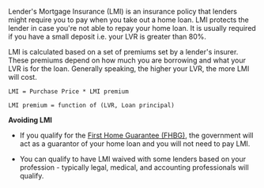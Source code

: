 Lender's Mortgage Insurance (LMI) is an insurance policy that lenders might require you to pay when you take out a home loan. LMI protects the lender in case you're not able to repay your home loan. It is usually required if you have a small deposit i.e. your LVR is greater than 80%.

LMI is calculated based on a set of premiums set by a lender's insurer. These premiums depend on how much you are borrowing and what your LVR is for the loan. Generally speaking, the higher your LVR, the more LMI will cost.

```
LMI = Purchase Price * LMI premium

LMI premium = function of (LVR, Loan principal)
```

**Avoiding LMI**

- If you qualify for the <a target="_blank" rel="noopener noreferrer" href="https://www.nhfic.gov.au/support-buy-home/first-home-guarantee">First Home Guarantee (FHBG)</a>, the government will act as a guarantor of your home loan and you will not need to pay LMI.

- You can qualify to have LMI waived with some lenders based on your profession - typically legal, medical, and accounting professionals will qualify.
